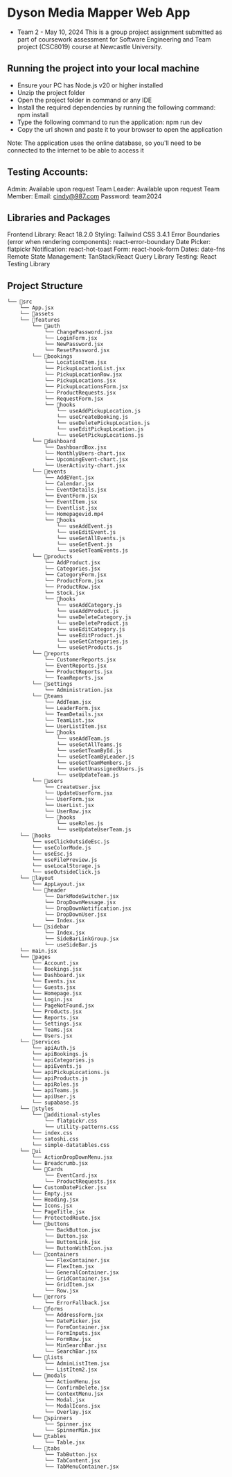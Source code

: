 # Dyson Media Mapper Web App
* Team 2 - May 10, 2024
This is a group project assignment submitted as part of coursework assessment for 
Software Engineering and Team project (CSC8019) course at Newcastle University.

## Running the project into your local machine
* Ensure your PC has Node.js v20 or higher installed
* Unzip the project folder
* Open the project folder in command or any IDE 
* Install the required dependencies by running the following command: npm install
* Type the following command to run the application: npm run dev
* Copy the url shown and paste it to your browser to open the application

Note: The application uses the online database, so you'll need to be connected to the internet to be able to access it

## **Testing Accounts:**
Admin: 
Available upon request
Team Leader:
Available upon request
Team Member: 
Email: cindy@987.com
Password: team2024


## Libraries and Packages
Frontend Library: React 18.2.0
Styling: Tailwind CSS 3.4.1
Error Boundaries (error when rendering components): react-error-boundary
Date Picker: flatpickr
Notification:  react-hot-toast
Form:  react-hook-form
Dates:  date-fns
Remote State Management: TanStack/React Query Library
Testing: React Testing Library


## Project Structure

```
└── 📁src
    └── App.jsx
    └── 📁assets
    └── 📁features
        └── 📁auth
            └── ChangePassword.jsx
            └── LoginForm.jsx
            └── NewPassword.jsx
            └── ResetPassword.jsx
        └── 📁bookings
            └── LocationItem.jsx
            └── PickupLocationList.jsx
            └── PickupLocationRow.jsx
            └── PickupLocations.jsx
            └── PickupLocationsForm.jsx
            └── ProductRequests.jsx
            └── RequestForm.jsx
            └── 📁hooks
                └── useAddPickupLocation.js
                └── useCreateBooking.js
                └── useDeletePickupLocation.js
                └── useEditPickupLocation.js
                └── useGetPickupLocations.js
        └── 📁dashboard
            └── DashboardBox.jsx
            └── MonthlyUsers-chart.jsx
            └── UpcomingEvent-chart.jsx
            └── UserActivity-chart.jsx
        └── 📁events
            └── AddEVent.jsx
            └── Calendar.jsx
            └── EventDetails.jsx
            └── EventForm.jsx
            └── EventItem.jsx
            └── Eventlist.jsx
            └── Homepagevid.mp4
            └── 📁hooks
                └── useAddEvent.js
                └── useEditEvent.js
                └── useGetAllEvents.js
                └── useGetEvent.js
                └── useGetTeamEvents.js
        └── 📁products
            └── AddProduct.jsx
            └── Categories.jsx
            └── CategoryForm.jsx
            └── ProductForm.jsx
            └── ProductRow.jsx
            └── Stock.jsx
            └── 📁hooks
                └── useAddCategory.js
                └── useAddProduct.js
                └── useDeleteCategory.js
                └── useDeleteProduct.js
                └── useEditCategory.js
                └── useEditProduct.js
                └── useGetCategories.js
                └── useGetProducts.js
        └── 📁reports
            └── CustomerReports.jsx
            └── EventReports.jsx
            └── ProductReports.jsx
            └── TeamReports.jsx
        └── 📁settings
            └── Administration.jsx
        └── 📁teams
            └── AddTeam.jsx
            └── LeaderForm.jsx
            └── TeamDetails.jsx
            └── TeamList.jsx
            └── UserListItem.jsx
            └── 📁hooks
                └── useAddTeam.js
                └── useGetAllTeams.js
                └── useGetTeamById.js
                └── useGetTeamByLeader.js
                └── useGetTeamMembers.js
                └── useGetUnassignedUsers.js
                └── useUpdateTeam.js
        └── 📁users
            └── CreateUser.jsx
            └── UpdateUserForm.jsx
            └── UserForm.jsx
            └── UserList.jsx
            └── UserRow.jsx
            └── 📁hooks
                └── useRoles.js
                └── useUpdateUserTeam.js
    └── 📁hooks
        └── useClickOutsideEsc.js
        └── useColorMode.js
        └── useEsc.js
        └── useFilePreview.js
        └── useLocalStorage.js
        └── useOutsideClick.js
    └── 📁layout
        └── AppLayout.jsx
        └── 📁header
            └── DarkModeSwitcher.jsx
            └── DropDownMessage.jsx
            └── DropDownNotification.jsx
            └── DropDownUser.jsx
            └── Index.jsx
        └── 📁sidebar
            └── Index.jsx
            └── SideBarLinkGroup.jsx
            └── useSideBar.js
    └── main.jsx
    └── 📁pages
        └── Account.jsx
        └── Bookings.jsx
        └── Dashboard.jsx
        └── Events.jsx
        └── Guests.jsx
        └── Homepage.jsx
        └── Login.jsx
        └── PageNotFound.jsx
        └── Products.jsx
        └── Reports.jsx
        └── Settings.jsx
        └── Teams.jsx
        └── Users.jsx
    └── 📁services
        └── apiAuth.js
        └── apiBookings.js
        └── apiCategories.js
        └── apiEvents.js
        └── apiPickupLocations.js
        └── apiProducts.js
        └── apiRoles.js
        └── apiTeams.js
        └── apiUser.js
        └── supabase.js
    └── 📁styles
        └── 📁additional-styles
            └── flatpickr.css
            └── utility-patterns.css
        └── index.css
        └── satoshi.css
        └── simple-datatables.css
    └── 📁ui
        └── ActionDropDownMenu.jsx
        └── Breadcrumb.jsx
        └── 📁Cards
            └── EventCard.jsx
            └── ProductRequests.jsx
        └── CustomDatePicker.jsx
        └── Empty.jsx
        └── Heading.jsx
        └── Icons.jsx
        └── PageTitle.jsx
        └── ProtectedRoute.jsx
        └── 📁buttons
            └── BackButton.jsx
            └── Button.jsx
            └── ButtonLink.jsx
            └── ButtonWithIcon.jsx
        └── 📁containers
            └── FlexContainer.jsx
            └── FlexItem.jsx
            └── GeneralContainer.jsx
            └── GridContainer.jsx
            └── GridItem.jsx
            └── Row.jsx
        └── 📁errors
            └── ErrorFallback.jsx
        └── 📁forms
            └── AddressForm.jsx
            └── DatePicker.jsx
            └── FormContainer.jsx
            └── FormInputs.jsx
            └── FormRow.jsx
            └── MinSearchBar.jsx
            └── SearchBar.jsx
        └── 📁lists
            └── AdminListItem.jsx
            └── ListItem2.jsx
        └── 📁modals
            └── ActionMenu.jsx
            └── ConfirmDelete.jsx
            └── ContextMenu.jsx
            └── Modal.jsx
            └── ModalIcons.jsx
            └── Overlay.jsx
        └── 📁spinners
            └── Spinner.jsx
            └── SpinnerMin.jsx
        └── 📁tables
            └── Table.jsx
        └── 📁tabs
            └── TabButton.jsx
            └── TabContent.jsx
            └── TabMenuContainer.jsx
```
